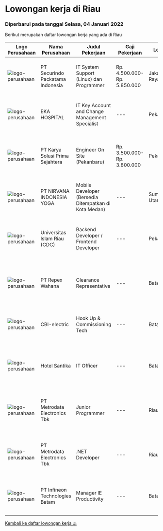 
  # Lowongan kerja di Riau

  ### Diperbarui pada tanggal Selasa, 04 Januari 2022

  Berikut merupakan daftar lowongan kerja yang ada di Riau

  |Logo Perusahaan | Nama Perusahaan | Judul Pekerjaan | Gaji Pekerjaan | Lokasi | Deskripsi | Tanggal diunggah | Pranala |
  | -------------- | --------------- | --------------- | --------- | --------- | -------------- | ------- | ----------- |
  |![logo-perusahaan](https://image-service-cdn.seek.com.au/54fe228d7d33dc3b6dc57f2cafea735c684846df/ee4dce1061f3f616224767ad58cb2fc751b8d2dc)|PT Securindo Packatama Indonesia|IT System Support (Linux) dan Programmer|Rp. 4.500.000-Rp. 5.850.000|Jakarta Raya|Pendidikan SMK / D3 / S1 dengan jurusan Teknik Infomatika / Sistem Infomrasi IPK minimal 2,75 Memiliki pengalaman kerja minimal 6 bulan sebagai IT...|Senin, 03 Januari 2022|https://www.jobstreet.co.id/id/job/it-system-support-linux-dan-programmer-3739693?token=0~4b81b6e9-d9af-4020-913a-712abb15791e&sectionRank=1&jobId=jobstreet-id-job-3739693|
|![logo-perusahaan](https://image-service-cdn.seek.com.au/da4ab936722ba3810d001fb0bfef6b5e09bcd624/ee4dce1061f3f616224767ad58cb2fc751b8d2dc)|EKA HOSPITAL|IT Key Account and Change Management Specialist|---|Pekanbaru|Responsibilities:  Fully responsible to handles all IT product implementation from planning until implementation, including user training, in order to...|Kamis, 30 Desember 2021|https://www.jobstreet.co.id/id/job/it-key-account-and-change-management-specialist-3736802?token=0~4b81b6e9-d9af-4020-913a-712abb15791e&sectionRank=2&jobId=jobstreet-id-job-3736802|
|![logo-perusahaan](https://image-service-cdn.seek.com.au/bb0f2c313297f2db3d497466b95d7da85644edc0/ee4dce1061f3f616224767ad58cb2fc751b8d2dc)|PT Karya Solusi Prima Sejahtera|Engineer On Site (Pekanbaru)|Rp. 3.500.000-Rp. 3.800.000|Pekanbaru|Kualifikasi : Lulusan minimal SMK jurusan Teknik Komputer dan Jaringan Berpengalaman sebagai Teknisi/Engineer On Site selama 1 tahun Memahami basic...|Selasa, 28 Desember 2021|https://www.jobstreet.co.id/id/job/engineer-on-site-pekanbaru-3734160?token=0~4b81b6e9-d9af-4020-913a-712abb15791e&sectionRank=3&jobId=jobstreet-id-job-3734160|
|![logo-perusahaan](https://image-service-cdn.seek.com.au/61f11639148c8cb39a6cef9fb3c4c28dd5c0c1d8/ee4dce1061f3f616224767ad58cb2fc751b8d2dc)|PT NIRVANA INDONESIA YOGA|Mobile Developer (Bersedia Ditempatkan di Kota Medan)|---|Sumatera Utara|Mobile Developer(Bersedia Ditempatkan di Kota Medan)Job Qualification: At least 1 year of working experience in related fields. Experience in...|Selasa, 28 Desember 2021|https://www.jobstreet.co.id/id/job/mobile-developer-bersedia-ditempatkan-di-kota-medan-3734657?token=0~4b81b6e9-d9af-4020-913a-712abb15791e&sectionRank=4&jobId=jobstreet-id-job-3734657|
|![logo-perusahaan](https://image-service-cdn.seek.com.au/5ed0a540ccb19d7541641aa50a38b212caa5e320/ee4dce1061f3f616224767ad58cb2fc751b8d2dc)|Universitas Islam Riau (CDC)|Backend Developer / Frontend Developer|---|Pekanbaru|Persyaratan umum: Pendidikan minimal S1 jurusan IT / Informatika Dapat bekerja sama dengan baik dalam satu tim Penempatan di Pekanbaru, Riau Memiliki...|Rabu, 22 Desember 2021|https://www.jobstreet.co.id/id/job/backend-developer-frontend-developer-3714133?token=0~4b81b6e9-d9af-4020-913a-712abb15791e&sectionRank=5&jobId=jobstreet-id-job-3714133|
|![logo-perusahaan](https://image-service-cdn.seek.com.au/0515a71ff559cec1568062a5d87e46268983feb8/ee4dce1061f3f616224767ad58cb2fc751b8d2dc)|PT Repex Wahana|Clearance Representative|---|Batam|Company: FedEx Express APACJob Title: Clearance RepresentativeJob Requisition Number: RC458189Locations:BATAM, Riau IndonesiaJob Category:...|Senin, 03 Januari 2022|https://www.jobstreet.co.id/id/job/clearance-representative-1030031241?token=0~4b81b6e9-d9af-4020-913a-712abb15791e&sectionRank=6&jobId=jobstreet-id-job-1030031241|
|![logo-perusahaan](https://us.123rf.com/450wm/pavelstasevich/pavelstasevich1811/pavelstasevich181101027/112815900-stock-vector-no-image-available-icon-flat-vector.jpg?ver=6)|CBI-electric|Hook Up & Commissioning Tech|---|Batam|Job Overview: Over-all responsibility is project execution hands on Electrical - Commissioning test procedures activities.Key Tasks and...|Senin, 03 Januari 2022|https://www.jobstreet.co.id/id/job/hook-up-commissioning-tech-1029831757?token=0~4b81b6e9-d9af-4020-913a-712abb15791e&sectionRank=7&jobId=jobstreet-id-job-1029831757|
|![logo-perusahaan](https://image-service-cdn.seek.com.au/e85c0d29621d01631d2a9d67a4404c408ea508db/ee4dce1061f3f616224767ad58cb2fc751b8d2dc)|Hotel Santika|IT Officer|---|Batam|Min Diploma or Bachelor Degree of Information TechnologyMin 1 year Experiences of IThave knowledge of Operating System, Hardware Computer, Networking...|Rabu, 22 Desember 2021|https://www.jobstreet.co.id/id/job/it-officer-1030000990?token=0~4b81b6e9-d9af-4020-913a-712abb15791e&sectionRank=8&jobId=jobstreet-id-job-1030000990|
|![logo-perusahaan](https://image-service-cdn.seek.com.au/0d75518309b56a3cff39daa569b0ba02cc7a22f2/ee4dce1061f3f616224767ad58cb2fc751b8d2dc)|PT Metrodata Electronics Tbk|Junior Programmer|---|Riau|Job Qualification : Candidate must possess at least a Bachelor's Degree, Computer Science/Information Technology At least 1-2 year(s) of working...|Jumat, 24 Desember 2021|https://www.jobstreet.co.id/id/job/junior-programmer-1029831801?token=0~4b81b6e9-d9af-4020-913a-712abb15791e&sectionRank=9&jobId=jobstreet-id-job-1029831801|
|![logo-perusahaan](https://image-service-cdn.seek.com.au/0d75518309b56a3cff39daa569b0ba02cc7a22f2/ee4dce1061f3f616224767ad58cb2fc751b8d2dc)|PT Metrodata Electronics Tbk|.NET Developer|---|Riau|Qualification         : Candidate must possess at least a Bachelor's Degree, Computer Science/Information Technology At least 1-2 year(s) of working...|Jumat, 24 Desember 2021|https://www.jobstreet.co.id/id/job/net-developer-1030026447?token=0~4b81b6e9-d9af-4020-913a-712abb15791e&sectionRank=10&jobId=jobstreet-id-job-1030026447|
|![logo-perusahaan](https://us.123rf.com/450wm/pavelstasevich/pavelstasevich1811/pavelstasevich181101027/112815900-stock-vector-no-image-available-icon-flat-vector.jpg?ver=6)|PT Infineon Technologies Batam|Manager IE Productivity|---|Batam|At a glanceBe the key enabler of the respective BE Segment/Site to achieve Operational Excellence. Drive the implementation of the Automation roadmap...|Sabtu, 18 Desember 2021|https://www.jobstreet.co.id/id/job/manager-ie-productivity-1029962144?token=0~4b81b6e9-d9af-4020-913a-712abb15791e&sectionRank=11&jobId=jobstreet-id-job-1029962144|


  [Kembali ke daftar lowongan kerja 🔙](../README.md#daftar-lowongan-kerja)
  